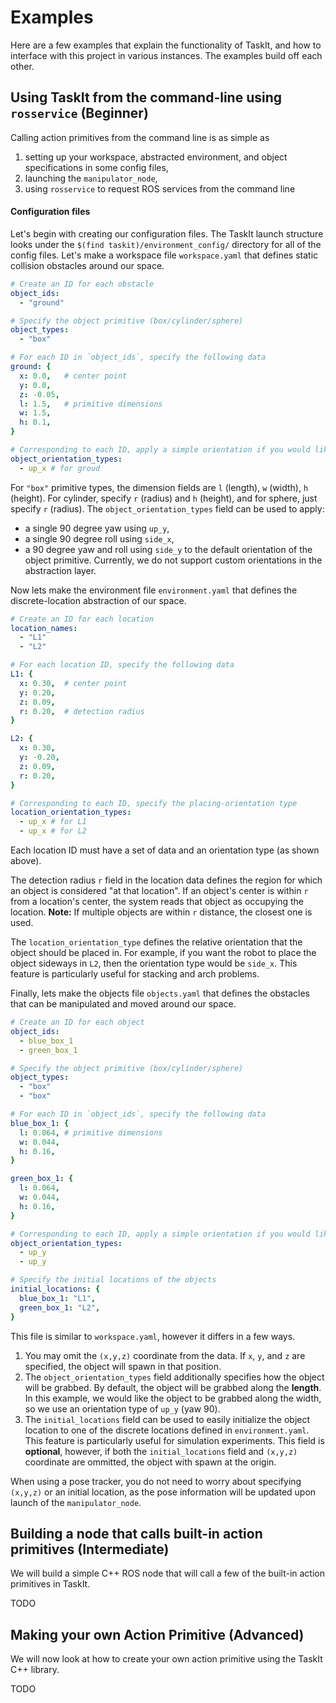 # Examples

Here are a few examples that explain the functionality of TaskIt, and how to interface with this project in various instances. The examples build off each other.

## Using TaskIt from the command-line using `rosservice` (Beginner)
Calling action primitives from the command line is as simple as 
1. setting up your workspace, abstracted environment, and object specifications in some config files, 
2. launching the `manipulator_node`,
3. using `rosservice` to request ROS services from the command line

#### Configuration files
Let's begin with creating our configuration files. The TaskIt launch structure looks under the `$(find taskit)/environment_config/` directory for all of the config files. Let's make a workspace file `workspace.yaml` that defines static collision obstacles around our space. 

```yaml
# Create an ID for each obstacle
object_ids:
  - "ground"

# Specify the object primitive (box/cylinder/sphere)
object_types:
  - "box"

# For each ID in `object_ids`, specify the following data
ground: {
  x: 0.0,   # center point
  y: 0.0,
  z: -0.05,
  l: 1.5,   # primitive dimensions
  w: 1.5,
  h: 0.1,
}

# Corresponding to each ID, apply a simple orientation if you would like, the default is `up_x`
object_orientation_types:
  - up_x # for groud
```

For `"box"` primitive types, the dimension fields are `l` (length), `w` (width), `h` (height). For cylinder, specify `r` (radius) and `h` (height), and for sphere, just specify `r` (radius). The `object_orientation_types` field can be used to apply: 
- a single 90 degree yaw using `up_y`,
- a single 90 degree roll using `side_x`,
- a 90 degree yaw and roll using `side_y`
to the default orientation of the object primitive. Currently, we do not support custom orientations in the abstraction layer.

Now lets make the environment file `environment.yaml` that defines the discrete-location abstraction of our space.

```yaml
# Create an ID for each location
location_names: 
  - "L1"
  - "L2"

# For each location ID, specify the following data
L1: { 
  x: 0.30,  # center point
  y: 0.20,
  z: 0.09, 
  r: 0.20,  # detection radius
}

L2: { 
  x: 0.30,
  y: -0.20,
  z: 0.09, 
  r: 0.20, 
}

# Corresponding to each ID, specify the placing-orientation type
location_orientation_types:
  - up_x # for L1
  - up_x # for L2
```

Each location ID must have a set of data and an orientation type (as shown above). 

The detection radius `r` field in the location data defines the region for which an object is considered "at that location". If an object's center is within `r` from a location's center, the system reads that object as occupying the location. **Note:** If multiple objects are within `r` distance, the closest one is used.

The `location_orientation_type` defines the relative orientation that the object should be placed in. For example, if you want the robot to place the object sideways in `L2`, then the orientation type would be `side_x`. This feature is particularly useful for stacking and arch problems.

Finally, lets make the objects file `objects.yaml` that defines the obstacles that can be manipulated and moved around our space.

```yaml
# Create an ID for each object
object_ids:
  - blue_box_1
  - green_box_1

# Specify the object primitive (box/cylinder/sphere)
object_types:
  - "box"
  - "box"

# For each ID in `object_ids`, specify the following data
blue_box_1: {
  l: 0.064, # primitive dimensions
  w: 0.044,
  h: 0.16,
}

green_box_1: {
  l: 0.064,
  w: 0.044,
  h: 0.16,
}

# Corresponding to each ID, apply a simple orientation if you would like, the default is `up_x`
object_orientation_types:
  - up_y
  - up_y

# Specify the initial locations of the objects
initial_locations: {
  blue_box_1: "L1",
  green_box_1: "L2",
}
```

This file is similar to `workspace.yaml`, however it differs in a few ways.
1. You may omit the `(x,y,z)` coordinate from the data. If `x`, `y`, and `z` are specified, the object will spawn in that position.
2. The `object_orientation_types` field additionally specifies how the object will be grabbed. By default, the object will be grabbed along the **length**. In this example, we would like the object to be grabbed along the width, so we use an orientation type of `up_y` (yaw 90).
3. The `initial_locations` field can be used to easily initialize the object location to one of the discrete locations defined in `environment.yaml`. This feature is particularly useful for simulation experiments. This field is **optional**, however, if both the `initial_locations` field and `(x,y,z)` coordinate are ommitted, the object with spawn at the origin.

When using a pose tracker, you do not need to worry about specifying `(x,y,z)` or an initial location, as the pose information will be updated upon launch of the `manipulator_node`.

## Building a node that calls built-in action primitives (Intermediate)
We will build a simple C++ ROS node that will call a few of the built-in action primitives in TaskIt. 

TODO

## Making your own Action Primitive (Advanced)
We will now look at how to create your own action primitive using the TaskIt C++ library.

TODO
